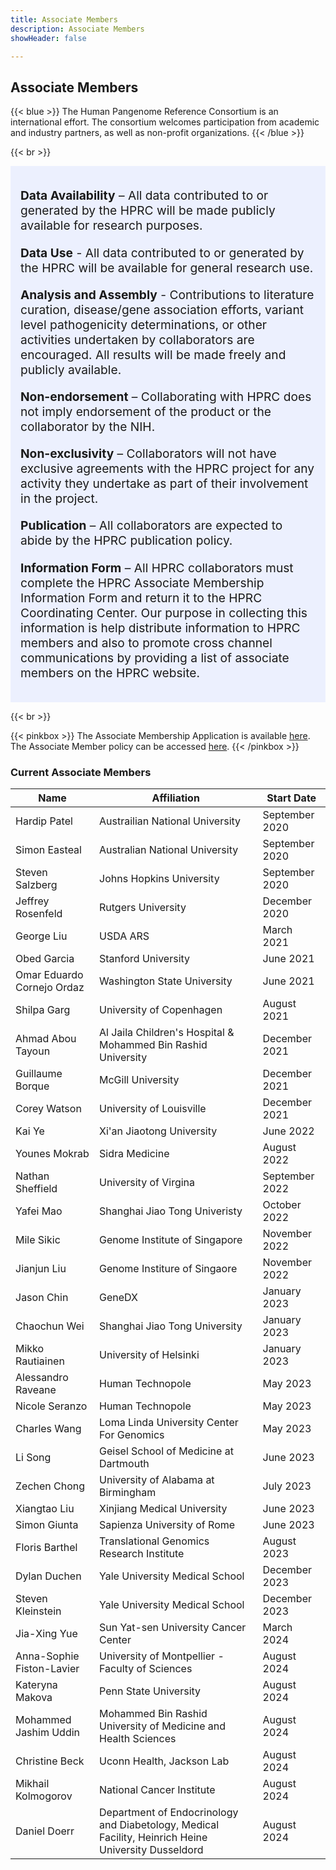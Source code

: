 ```yaml
---
title: Associate Members
description: Associate Members
showHeader: false

---
```


## Associate Members

{{< blue >}}
The Human Pangenome Reference Consortium is an international effort. The consortium welcomes participation from academic and industry partners, as well as non-profit organizations.
{{< /blue >}}

{{< br >}}

<div style="background-color: #e7ecffbf; padding: 1rem; font-size: 1.2rem">

**Data Availability** – All data contributed to or generated by the HPRC will be made publicly available for research purposes.

**Data Use** - All data contributed to or generated by the HPRC will be available for general research use.

**Analysis and Assembly** - Contributions to literature curation, disease/gene association efforts, variant level pathogenicity determinations, or other activities undertaken by collaborators are encouraged. All results will be made freely and publicly available.

**Non-endorsement** – Collaborating with HPRC does not imply endorsement of the product or the collaborator by the NIH.

**Non-exclusivity** – Collaborators will not have exclusive agreements with the HPRC project for any activity they undertake as part of their involvement in the project.

**Publication** – All collaborators are expected to abide by the HPRC publication policy.

**Information Form** – All HPRC collaborators must complete the HPRC Associate Membership Information Form and return it to the HPRC Coordinating Center. Our purpose in collecting this information is help distribute information to HPRC members and also to promote cross channel communications by providing a list of associate members on the HPRC website.
</div>

{{< br >}}

{{< pinkbox >}}
The Associate Membership Application is available [here](HPRCCollaborationInformationFormv3.1.pdf). The Associate Member policy can be accessed [here](HPRCAssociateMembersPolicy.pdf).
{{< /pinkbox >}}


### Current Associate Members

| **Name** | **Affiliation** | **Start Date** |
| --- | --- | --- |
| Hardip Patel | Austrailian National University | September 2020 |
| Simon Easteal | Australian National University| September 2020 |
| Steven Salzberg | Johns Hopkins University | September 2020 |
| Jeffrey Rosenfeld | Rutgers University | December 2020 |
| George Liu | USDA ARS | March 2021 |
| Obed Garcia | Stanford University | June 2021 |
| Omar Eduardo Cornejo Ordaz | Washington State University | June 2021 |
| Shilpa Garg | University of Copenhagen | August 2021 |
| Ahmad Abou Tayoun | Al Jaila Children's Hospital & Mohammed Bin Rashid University | December 2021 |
| Guillaume Borque | McGill University | December 2021 |
| Corey Watson | University of Louisville | December 2021 |
| Kai Ye | Xi'an Jiaotong University | June 2022 |
| Younes Mokrab | Sidra Medicine | August 2022 |
| Nathan Sheffield |  University of Virgina | September 2022 |
| Yafei Mao | Shanghai Jiao Tong Univeristy | October 2022 |
| Mile Sikic | Genome Institute of Singapore | November 2022 |
| Jianjun Liu | Genome Institure of Singaore | November 2022 |
| Jason Chin | GeneDX | January 2023 |
| Chaochun Wei | Shanghai Jiao Tong University | January 2023 |
| Mikko Rautiainen | University of Helsinki | January 2023 |
| Alessandro Raveane | Human Technopole | May 2023
| Nicole Seranzo | Human Technopole | May 2023
| Charles Wang | Loma Linda University Center For Genomics | May 2023
| Li Song | Geisel School of Medicine at Dartmouth | June 2023 |
| Zechen Chong |University of Alabama at Birmingham | July 2023
| Xiangtao Liu | Xinjiang Medical University | June 2023
| Simon Giunta | Sapienza University of Rome | June 2023
| Floris Barthel | Translational Genomics Research Institute | August 2023
| Dylan Duchen | Yale University Medical School | December 2023
| Steven Kleinstein | Yale University Medical School | December 2023
| Jia-Xing Yue | Sun Yat-sen University Cancer Center | March 2024
| Anna-Sophie Fiston-Lavier | University of Montpellier - Faculty of Sciences | August 2024
| Kateryna Makova | Penn State University | August 2024
| Mohammed Jashim Uddin | Mohammed Bin Rashid University of Medicine and Health Sciences | August 2024
| Christine Beck | Uconn Health, Jackson Lab | August 2024
| Mikhail Kolmogorov | National Cancer Institute | August 2024
| Daniel Doerr | Department of Endocrinology and Diabetology, Medical Facility, Heinrich Heine University Dusseldord | August 2024
